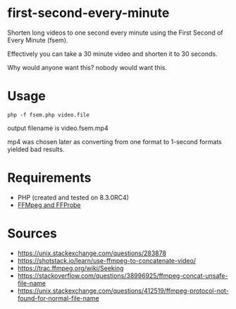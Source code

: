 # first-second-every-minute
Shorten long videos to one second every minute using the First Second of Every Minute (fsem).

Effectively you can take a 30 minute video and shorten it to 30 seconds.

Why would anyone want this? nobody would want this.

# Usage
```
php -f fsem.php video.file
```
output filename is video.fsem.mp4

mp4 was chosen later as converting from one format to 1-second formats yielded bad results.

# Requirements
- PHP (created and tested on 8.3.0RC4)
- [FFMpeg and FFProbe](https://ffmpeg.org/)

# Sources
- https://unix.stackexchange.com/questions/283878
- https://shotstack.io/learn/use-ffmpeg-to-concatenate-video/
- https://trac.ffmpeg.org/wiki/Seeking
- https://stackoverflow.com/questions/38996925/ffmpeg-concat-unsafe-file-name
- https://unix.stackexchange.com/questions/412519/ffmpeg-protocol-not-found-for-normal-file-name
